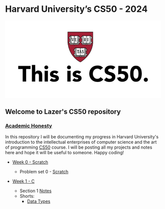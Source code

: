# Harvard University’s CS50 - 2024
![This is CS%)](this_is_cs50.webp)
## Welcome to Lazer's CS50 repository
### [Academic Honesty](https://cs50.harvard.edu/x/2024/honesty/)

In this repository I will be documenting my progress in Harvard University's introduction to the intellectual enterprises of computer science and the art of programming [CS50](https://cs50.harvard.edu/x/2024/) course. I will be posting all my projects and notes here and hope it will be useful to someone. Happy coding!


- [Week 0 - Scratch](https://cs50.harvard.edu/x/2024/weeks/0/)
    - Problem set 0 - [Scratch](https://scratch.mit.edu/projects/973718749)

- [Week 1 - C](https://cs50.harvard.edu/x/2024/weeks/1/)
    - Section 1 [Notes](week1_c/section1.md)
    - Shorts:
      - [Data Types](week1_c/w1_data_types.md)
